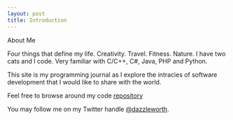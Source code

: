 ```yaml
---
layout: post
title: Introduction
---
```


About Me

Four things that define my life. Creativity. Travel. Fitness. Nature. I have two cats and I code. Very familiar with C/C++, C#, Java, PHP and Python. 

This site is my programming journal as I explore the intracies of software development that I would like to share with the world.

Feel free to browse around my code [repository](https://github.com/dazzleworth)

You may follow me on my Twitter handle [@dazzleworth](https://twitter.com/dazzleworth).